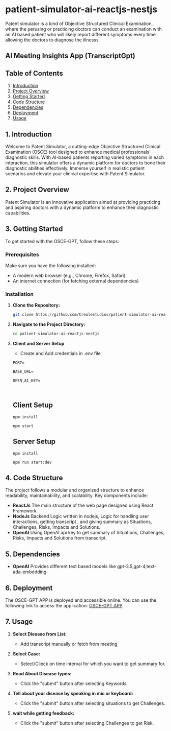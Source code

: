 # patient-simulator-ai-reactjs-nestjs
Patent simulator is a kind of Objective Structured Clinical Examination, where the perusing or practicing doctors can conduct an examination with an AI based patient who will likely report different symptoms every time allowing the doctors to diagnose the illnesss. 


## AI Meeting Insights App (TranscriptGpt)

## Table of Contents

1. [Introduction](#1-introduction)
2. [Project Overview](#2-project-overview)
3. [Getting Started](#3-getting-started)
4. [Code Structure](#4-code-structure)
5. [Dependencies](#5-dependencies)
6. [Deployment](#7-deployment)
7. [Usage](#8-usage)


## 1. Introduction

Welcome to Patent Simulator, a cutting-edge Objective Structured Clinical Examination (OSCE) tool designed to enhance medical professionals' diagnostic skills. With AI-based patients reporting varied symptoms in each interaction, this simulator offers a dynamic platform for doctors to hone their diagnostic abilities effectively. Immerse yourself in realistic patient scenarios and elevate your clinical expertise with Patent Simulator.


## 2. Project Overview

Patent Simulator is an innovative application aimed at providing practicing and aspiring doctors with a dynamic platform to enhance their diagnostic capabilities.


## 3. Getting Started

To get started with the OSCE-GPT, follow these steps:

### Prerequisites

Make sure you have the following installed:

- A modern web browser (e.g., Chrome, Firefox, Safari)
- An internet connection (for fetching external dependencies)

### Installation

1. **Clone the Repository:**

   ```bash
   git clone https://github.com/Creolestudios/patient-simulator-ai-reactjs-nestjs.git
   ```

2. **Navigate to the Project Directory:**

   ```bash
   cd patient-simulator-ai-reactjs-nestjs
   ```

3. **Client and Server Setup**

   * Create and Add credentials in .env file 

   ```
   PORT=

   BASE_URL=

   OPEN_AI_KEY=

   

   ```

   ## Client Setup

   ```
   npm install 

   npm start 

   ```


   ## Server Setup


   ```
   npm install 

   npm run start:dev

   ```




## 4. Code Structure

The project follows a modular and organized structure to enhance readability, maintainability, and scalability. Key components include:

- **ReactJs** The main structure of the web page designed using React Framework.
- **NodeJs** Backend Logic written in nodejs, Logic for handling user interactions, getting transcript , and giving summary as Situations, Challenges, Risks, Impacts and Solutions.
- **OpenAI** Using OpenAI api key to get summary of Situations, Challenges, Risks, Impacts and Solutions from transcript.

## 5. Dependencies

- **OpenAI** Provides different text based models like gpt-3.5,gpt-4,text-ada-embedding



## 6. Deployment

The OSCE-GPT APP is deployed and accessible online. You can use the following link to access the application: [OSCE-GPT APP](https://oscegpt.com/)

## 7. Usage

1. **Select Diesase from List:**
   - Add transcript manually or fetch from meeting

2. **Select Case:**
   - Select/Clieck on time interval for which you want to get summary for.

3. **Read About Disease types:**
   - Click the "submit" button after selecting Keywords.

4. **Tell about your disease by speaking in mic or keyboard:**
   - Click the "submit" button after selecting situations to get Challenges.

5. **wait while getting feedback:**
   - Click the "submit" button after selecting Challenges to get Risk.
